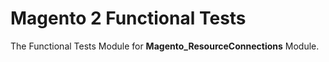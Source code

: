 # Magento 2 Functional Tests

The Functional Tests Module for **Magento_ResourceConnections** Module.
